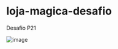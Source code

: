 # loja-magica-desafio
Desafio P21


![image](https://github.com/user-attachments/assets/3c376129-26b3-4047-aceb-6ea4bd001d29)
